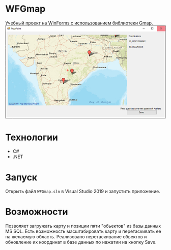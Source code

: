 # WFGmap
Учебный проект на WinForms с использованием  библиотеки Gmap.
![Image alt](https://github.com/ang899/WFGmap/raw/master/screenshot.PNG)
# Технологии
* C#
* .NET 

# Запуск
Открыть файл  `WFGmap.sln` в Visual Studio 2019 и запустить приложение.

# Возможности
Позволяет загружать карту и позиции пяти "обьектов" из базы данных MS SQL.
Есть возможность масштабировать карту и перетаскивать ее на желаемую область.
Реализовано перетаскивание обьектов и обновление их координат в базе данных по нажатии на кнопку Save.
